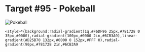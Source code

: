 # Target #95 - Pokeball

![Pokeball](https://cssbattle.dev/targets/95.png)

```
<style>*{background:radial-gradient(1q,#F6DF96 25px,#781728 0 35px,#0000),radial-gradient(100px,#0000 2in,#6CB3A9),linear-gradient(#D25B70 132px,#0000 0 152px,#FFF 0),radial-gradient(90px,#781728 2in,#6CB3A9
```
